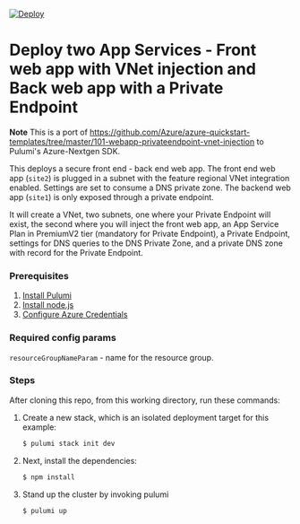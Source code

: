 [![Deploy](https://get.pulumi.com/new/button.svg)](https://app.pulumi.com/new)

# Deploy two App Services - Front web app with VNet injection and Back web app with a Private Endpoint

**Note** This is a port of https://github.com/Azure/azure-quickstart-templates/tree/master/101-webapp-privateendpoint-vnet-injection to Pulumi's Azure-Nextgen SDK.


This deploys a secure front end - back end web app. The front end web app (`site2`) is plugged in a subnet with the feature regional VNet integration enabled. Settings are set to consume a DNS private zone. The backend web app (`site1`) is only exposed through a private endpoint.

It will create a VNet, two subnets, one where your Private Endpoint will exist, the second where you will inject the front web app, an App Service Plan in PremiumV2 tier (mandatory for Private Endpoint), a Private Endpoint, settings for DNS queries to the DNS Private Zone, and a private DNS zone with record for the Private Endpoint.

### Prerequisites

1. [Install Pulumi](https://www.pulumi.com/docs/get-started/install/)
2. [Install node.js](https://nodejs.org/en/download/)
3. [Configure Azure Credentials](https://www.pulumi.com/docs/intro/cloud-providers/azure/setup/)


### Required config params
`resourceGroupNameParam` - name for the resource group.

### Steps

After cloning this repo, from this working directory, run these commands:

1. Create a new stack, which is an isolated deployment target for this example:

    ```bash
    $ pulumi stack init dev
    ```

1. Next, install the dependencies:

    ```bash
    $ npm install
    ```

1. Stand up the cluster by invoking pulumi
    ```bash
    $ pulumi up
    ```
